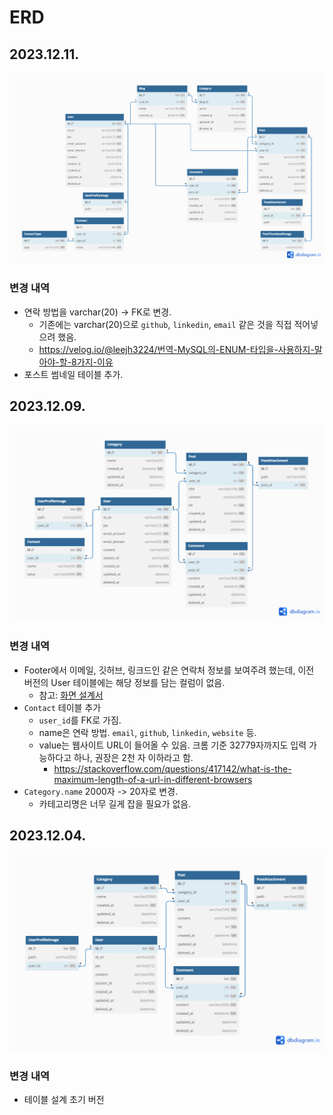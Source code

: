 # ERD

## 2023.12.11.

![ERD](resources/ERD-231211.png)

### 변경 내역

- 연락 방법을 varchar(20) -> FK로 변경.
  - 기존에는 varchar(20)으로 `github`, `linkedin`, `email` 같은 것을 직접 적어넣으려 했음.
  - https://velog.io/@leejh3224/번역-MySQL의-ENUM-타입을-사용하지-말아야-할-8가지-이유
- 포스트 썸네일 테이블 추가.

## 2023.12.09.

![ERD](resources/ERD-231209.png)

### 변경 내역

- Footer에서 이메일, 깃허브, 링크드인 같은 연락처 정보를 보여주려 했는데, 이전 버전의 User 테이블에는 해당 정보를 담는 컬럼이 없음.
    - 참고: [화면 설계서](https://github.com/cheesecat47/myBlog/blob/main/docs/pages.md)
- `Contact` 테이블 추가
    - `user_id`를 FK로 가짐.
    - name은 연락 방법. `email`, `github`, `linkedin`, `website` 등.
    - value는 웹사이트 URL이 들어올 수 있음. 크롬 기준 32779자까지도 입력 가능하다고 하나, 권장은 2천 자 이하라고 함.
        - https://stackoverflow.com/questions/417142/what-is-the-maximum-length-of-a-url-in-different-browsers
- `Category.name` 2000자 -> 20자로 변경.
    - 카테고리명은 너무 길게 잡을 필요가 없음.

## 2023.12.04.

![ERD](resources/ERD-231206.png)

### 변경 내역

- 테이블 설계 초기 버전
